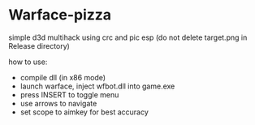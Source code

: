 # Warface-pizza
simple d3d multihack using crc and pic esp (do not delete target.png in Release directory)

how to use:
- compile dll (in x86 mode)
- launch warface, inject wfbot.dll into game.exe
- press INSERT to toggle menu
- use arrows to navigate
- set scope to aimkey for best accuracy
